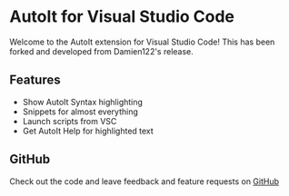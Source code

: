 # AutoIt for Visual Studio Code

Welcome to the AutoIt extension for Visual Studio Code! This has been forked 
and developed from Damien122's release.

## Features

* Show AutoIt Syntax highlighting
* Snippets for almost everything
* Launch scripts from VSC
* Get AutoIt Help for highlighted text 

## GitHub
Check out the code and leave feedback and feature requests on [GitHub](https://github.com/loganch/AutoIt-VSCode)